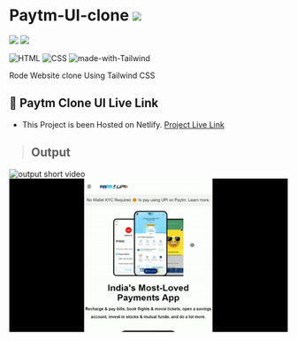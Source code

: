 # Paytm-UI-clone ![](https://img.shields.io/badge/Talwind%20Css%20Project%20-01-green?style=for-the-badge&logo=appveyor)

![](https://img.shields.io/badge/iNeuron-LCO-brightgreen) ![](https://img.shields.io/static/v1?label=Hitesh-Choudhary&message=Full-Stack-Javascript-Course&color=red)


![HTML](https://img.shields.io/badge/-HTML-05122A?style=flat&logo=HTML5&color=green)
![CSS](https://img.shields.io/badge/-CSS-05122A?style=flat&logo=CSS3&color=red)
![made-with-Tailwind](https://img.shields.io/badge/Made%20with-Tailwind-1f425f.svg)




Rode Website clone Using Tailwind CSS

## 🚀 Paytm Clone UI Live Link 
 
- This Project is been Hosted on Netlify. [Project Live Link](https://paytm-revamp.netlify.app/)

> ## Output 

![output short video](./assets/ezgif.com-gif-maker%20(3).gif)
![output short video](./assets/ezgif.com-gif-maker-mob.gif)



